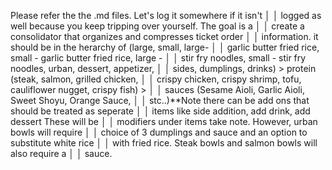 Please refer the the .md files. Let's log it somewhere if it isn't       │
│   logged as well because you keep tripping over yourself. The goal is a    │
│   create a consolidator that organizes and compresses ticket order         │
│   information. it should be in the herarchy of (large, small, large-       │
│   garlic butter fried rice, small - garlic butter fried rice, large -      │
│   stir fry noodles, small - stir fry noodles, urban, dessert, appetizer,   │
│   sides, dumplings, drinks) > protein (steak, salmon, grilled chicken,     │
│   crispy chicken, crispy shrimp, tofu, cauliflower nugget, crispy fish) >  │
│   sauces (Sesame Aioli, Garlic Aioli, Sweet Shoyu, Orange Sauce,           │
│   stc..)**Note there can be add ons that should be treated as seperate     │
│   items like side addition, add drink, add dessert These will be           │
│   modifiers under items take note. However, urban bowls will require       │
│   choice of 3 dumplings and sauce and an option to substitute white rice   │
│   with fried rice. Steak bowls and salmon bowls will also require a        │
│   sauce.    